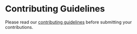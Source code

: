 # Contributing Guidelines

Please read our [contributing guidelines](./CONTRIBUTING.md) before submitting your contributions.